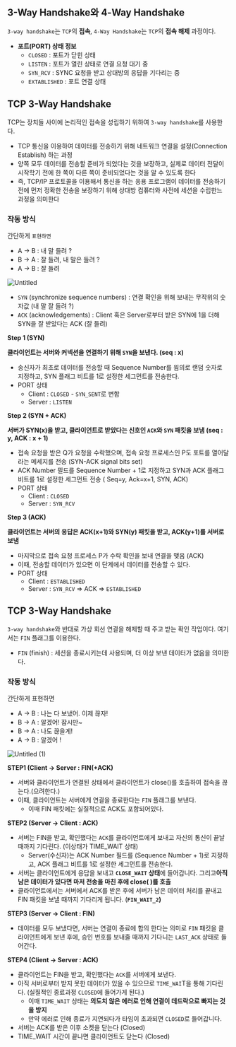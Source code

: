 ## 3-Way Handshake와 4-Way Handshake

`3-way handshake`는 `TCP`의 **접속**, `4-Way Handshake`는 `TCP`의 **접속 해제** 과정이다.

- **포트(PORT) 상태 정보**
  - `CLOSED` : 포트가 닫힌 상태
  - `LISTEN` : 포트가 열린 상태로 연결 요청 대기 중
  - `SYN_RCV` : SYNC 요청을 받고 상대방의 응답을 기다리는 중
  - `EXTABLISHED` : 포트 연결 상태

## TCP 3-Way Handshake

TCP는 장치들 사이에 논리적인 접속을 성립하기 위하여 `3-way handshake`를 사용한다.

- TCP 통신을 이용하여 데이터를 전송하기 위해 네트워크 연결을 설정(Connection Establish) 하는 과정
- 양쪽 모두 데이터를 전송할 준비가 되었다는 것을 보장하고, 실제로 데이터 전달이 시작학기 전에 한 쪽이 다른 쪽이 준비되었다는 것을 알 수 있도록 한다
- 즉, TCP/IP 프로토콜을 이용해서 통신을 하는 응용 프로그램이 데이터를 전송하기 전에 먼저 정확한 전송을 보장하기 위해 상대방 컴퓨터와 사전에 세션을 수립한느 과정을 의미한다

### 작동 방식

간단하게 `표현하면`

- A → B : 내 말 들려 ?
- B → A : 잘 들려, 내 말은 들려 ?
- A → B : 잘 들려

![Untitled](https://user-images.githubusercontent.com/101804857/200210061-b399c1c6-834a-4b48-9538-0734b69011a4.png)

- `SYN` (synchronize sequence numbers) : 연결 확인을 위해 보내는 무작위의 숫자값 (내 말 잘 들려 ?)
- `ACK` (acknowledgements) : Client 혹은 Server로부터 받은 SYN에 1을 더해 SYN을 잘 받았다는 ACK (잘 들려)

**Step 1 (SYN)**

**클라이언트는 서버와 커넥션을 연결하기 위해 `SYN`을 보낸다. (seq : x)**

- 송신자가 최초로 데이터를 전송할 때 Sequence Number를 읨의로 랜덤 숫자로 지정하고, SYN 플래그 비트를 1로 설정한 세그먼트를 전송한다.
- PORT 상태
  - Client : `CLOSED` - `SYN_SENT`로 변함
  - Server : `LISTEN`

**Step 2 (SYN + ACK)**

**서버가 SYN(x)을 받고, 클라이언트로 받았다는 신호인 `ACK`와 `SYN` 패킷을 보냄 (seq : y, ACK : x + 1)**

- 접속 요청을 받은 Q가 요청을 수락했으며, 접속 요청 프로세스인 P도 포트를 열어달라는 메세지를 전송 (SYN-ACK signal bits set)
- ACK Number 필드를 Sequence Number + 1로 지정하고 SYN과 ACK 플래그 비트를 1로 설정한 세그먼트 전송 ( Seq=y, Ack=x+1, SYN, ACK)
- PORT 상태
  - Client : `CLOSED`
  - Server : `SYN_RCV`

**Step 3 (ACK)**

**클라이언트는 서버의 응답은 ACK(x+1)와 SYN(y) 패킷을 받고, ACK(y+1)를 서버로 보냄**

- 마지막으로 접속 요청 프로세스 P가 수락 확인을 보내 연결을 맺음 (ACK)
- 이때, 전송할 데이터가 있으면 이 단계에서 데이터를 전송할 수 있다.
- PORT 상태
  - Client : `ESTABLISHED`
  - Server : `SYN_RCV` ⇒ ACK ⇒ `ESTABLISHED`

## TCP 3-Way Handshake

`3-way handshake`와 반대로 가상 회선 연결을 해제할 때 주고 받는 확인 작업이다. 여기서는 `FIN` 플래그를 이용한다.

- `FIN` (finish) : 세션을 종료시키는데 사용되며, 더 이상 보낸 데이터가 없음을 의미한다.

### 작동 방식

간단하게 표현하면

- A → B : 나는 다 보냈어. 이제 끊자!
- B → A : 알겠어! 잠시만~
- B → A : 나도 끊을게!
- A → B : 알겠어 !

![Untitled (1)](https://user-images.githubusercontent.com/101804857/200210135-c15067d0-e737-4cc2-af2b-2cc6355c1215.png)

**STEP1 (Client → Server : FIN(+ACK)**

- 서버와 클라이언트가 연결된 상태에서 클라이언트가 close()를 호출하여 접속을 끊는다.(으려한다.)
- 이때, 클라이언트는 서버에게 연결을 종료한다는 `FIN` 플래그를 보낸다.
  - 이때 FIN 패킷에는 실질적으로 ACK도 포함되어있다.

**STEP2 (Server → Client : ACK)**

- 서버는 FIN을 받고, 확인했다는 `ACK`를 클라이언트에게 보내고 자신의 통신이 끝날때까지 기다린다. (이상태가 TIME_WAIT 상태)
  - Server(수신자)는 ACK Number 필드를 (Sequence Number + 1)로 지정하고, ACK 플래그 비트를 1로 설정한 세그먼트를 전송한다.
- 서버는 클라이언트에게 응답을 보내고 **`CLOSE_WAIT` 상태**에 들어갑니다. 그리고**아직 남은 데이터가 있다면 마저 전송을 마친 후에 close( )를 호출**
- 클라이언트에서는 서버에서 ACK를 받은 후에 서버가 남은 데이터 처리를 끝내고 FIN 패킷을 보낼 때까지 기다리게 됩니다. (**`FIN_WAIT_2`)**

**STEP3 (Server → Client : FIN)**

- 데이터를 모두 보냈다면, 서버는 연결이 종료에 합의 한다는 의미로 `FIN` 패킷을 클라이언트에게 보낸 후에, 승인 번호를 보내줄 때까지 기다니는 `LAST_ACK` 상태로 들어간다.

**STEP4 (Client → Server : ACK)**

- 클라이언트는 FIN을 받고, 확인했다는 `ACK`를 서버에게 보낸다.
- 아직 서버로부터 받지 못한 데이터가 있을 수 있으므로 `TIME_WAI`T을 통해 기다린다. (실질적인 종료과정 `CLOSED`에 들어가게 된다.)
  - 이때 `TIME_WAIT` 상태는 **의도치 않은 에러로 인해 연결이 데드락으로 빠지는 것을 방지**
  - 만약 에러로 인해 종료가 지연되다가 타임이 초과되면 `CLOSED`로 들어갑니다.
- 서버는 ACK를 받은 이후 소켓을 닫는다 (Closed)
- TIME_WAIT 시간이 끝나면 클라이언트도 닫는다 (Closed)
